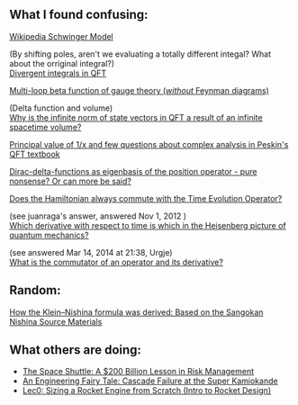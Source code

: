 ## What I found confusing:
[Wikipedia Schwinger Model](https://en.m.wikipedia.org/wiki/Schwinger_model)

(By shifting poles, aren't we evaluating a totally different integal? What about the orriginal integral?)  
[Divergent integrals in QFT](https://physics.stackexchange.com/questions/406928/divergent-integrals-in-qft)

[Multi-loop beta function of gauge theory (*without* Feynman diagrams)](https://physics.stackexchange.com/questions/45577/multi-loop-beta-function-of-gauge-theory-without-feynman-diagrams)

(Delta function and volume)  
[Why is the infinite norm of state vectors in QFT a result of an infinite spacetime volume?](https://physics.stackexchange.com/questions/510274/why-is-the-infinite-norm-of-state-vectors-in-qft-a-result-of-an-infinite-spaceti)



[Principal value of 1/x
 and few questions about complex analysis in Peskin's QFT textbook](https://physics.stackexchange.com/questions/105729/principal-value-of-1-x-and-few-questions-about-complex-analysis-in-peskins-qf)

[Dirac-delta-functions as eigenbasis of the position operator - pure nonsense? Or can more be said?](https://physics.stackexchange.com/questions/606867/dirac-delta-functions-as-eigenbasis-of-the-position-operator-pure-nonsense-or)

[Does the Hamiltonian always commute with the Time Evolution Operator?](https://physics.stackexchange.com/questions/810109/does-the-hamiltonian-always-commute-with-the-time-evolution-operator)

(see juanraga's answer, answered Nov 1, 2012 )  
[Which derivative with respect to time is which in the Heisenberg picture of quantum mechanics?](https://physics.stackexchange.com/a/103511/259297)

(see answered Mar 14, 2014 at 21:38, Urgje)  
[What is the commutator of an operator and its derivative?](https://physics.stackexchange.com/posts/103511/edit)



## Random:
[How the Klein–Nishina formula was derived: Based on the Sangokan Nishina Source Materials](https://pmc.ncbi.nlm.nih.gov/articles/PMC5709540/)



## What others are doing:
- [The Space Shuttle: A $200 Billion Lesson in Risk Management](https://youtu.be/MShnWhUGqHw?si=XYp7M0aZG0-m7D_n)
- [An Engineering Fairy Tale: Cascade Failure at the Super Kamiokande](https://youtu.be/YoBFjD5tn_E?si=3Cr0vNjQzkw_qEt0)
- [Lec0: Sizing a Rocket Engine from Scratch (Intro to Rocket Design)](https://youtu.be/sTZhUrflZF4?si=rBqSKwDxFLz9zqXO)
